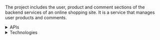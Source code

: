 The project includes the user, product and comment sections of the backend services of an online shopping site. It is a service that manages user products and comments.

<details>
  <summary>APIs</summary>
    
  ## 1. PRODUCT

1. List all products
```text
GET : http://localhost:8083/api/v1/products
```

```json
[
    {
        "id": 1,
        "productName": "İphone 14 Pro +",
        "productPrice": 45000.0,
        "productCategory": "ELECTRONICS",
        "productStock": 10,
        "productDescription": "İphone 14 Pro + ,256 GB, Deep Purple",
        "productImageUrl": ""
    },
    {
        "id": 3,
        "productName": "Matte Lipstick",
        "productPrice": 100.0,
        "productCategory": "BEAUTY",
        "productStock": 50,
        "productDescription": null,
        "productImageUrl": null
    },
    {
        "id": 4,
        "productName": "Crime And Punishment",
        "productPrice": 50.0,
        "productCategory": "BOOKS",
        "productStock": 5,
        "productDescription": null,
        "productImageUrl": null
    },
    {
        "id": 5,
        "productName": "Lipstick",
        "productPrice": 60.0,
        "productCategory": "BEAUTY",
        "productStock": 20,
        "productDescription": null,
        "productImageUrl": null
    },
    {
        "id": 6,
        "productName": "APPLE MNWA3TU/A MacBook Pro",
        "productPrice": 92999.0,
        "productCategory": "ELECTRONICS",
        "productStock": 5,
        "productDescription": "M2 MAX/12CPU/38GPU/32GB RAM/1TBSSD/Uzay Grisi",
        "productImageUrl": ""
    }
]
```
2. Save product
```text
POST : http://localhost:8083/api/v1/products
```
```json
{
"productName":"APPLE MNWA3TU/A MacBook Pro",
"productPrice":92999,
"productCategory":"ELECTRONICS",
"productStock":5,
"productDescription":"M2 MAX/12CPU/38GPU/32GB RAM/1TBSSD/Uzay Grisi",
"productImageUrl":""
}
```
3. Get product by product id
```text
GET : http://localhost:8083/api/v1/products/{id}
```

```json
{
    "id": 6,
    "productName": "APPLE MNWA3TU/A MacBook Pro",
    "productPrice": 92999.0,
    "productCategory": "ELECTRONICS",
    "productStock": 5,
    "productDescription": "M2 MAX/12CPU/38GPU/32GB RAM/1TBSSD/Uzay Grisi",
    "productImageUrl": ""
}
```
4. Delete product
```text
DELETE : http://localhost:8083/api/v1/products/{id}
```
5. Update product price by product id
```text
PUT http://localhost:8083/api/v1/products/{id}
```

```json
  Request:
{
    "productPrice": 85000.0
}
  ```
  
```json
  Response:
{
    "id": 1,
    "productName": "APPLE MNWA3TU/A MacBook Pro",
    "productPrice": 85000.0,
    "productCategory": "ELECTRONICS",
    "productStock": 5,
    "productDescription": "M2 MAX/12CPU/38GPU/32GB RAM/1TBSSD/Uzay Grisi",
    "productImageUrl": ""
}
  ```
## 2. Client
1. List all clients
```text
GET : http://localhost:8083/api/v1/clients
```

```json
[
  {
    "fullName": "Sinem Türkçü",
    "email": "sinemturkcu@gmail.com",
    "phoneNumber": "5559995858",
    "enumClientType": "USER"
  },
  {
    "fullName": "İrem Akpınar",
    "email": "irem@gmail.com",
    "phoneNumber": "1111525685",
    "enumClientType": "USER"
  },
  {
    "fullName": "DrinaCompany",
    "email": "drina@gmail.com",
    "phoneNumber": "5557774414",
    "enumClientType": "COMPANY"
  }
]
```
2. Get client by client id
```text
GET : http://localhost:8083/api/v1/clients/{id}
```

```json
{
    "fullName": "Sinem Türkçü",
    "email": "sinemturkcu@gmail.com",
    "phoneNumber": "5559995858",
    "enumClientType": "USER"
}
```
3. Save client
```text
POST : http://localhost:8083/api/v1/clients
```

```json
request:
{
"fullName":"Işın Su",
"email":"isinsu@gmail.com",
"phoneNumber":"1111111111",
"enumClientType":"USER"

}
```
```json
response:
{
"id": 1,
"productName": "APPLE MNWA3TU/A MacBook Pro",
"productPrice": 92999.0,
"productCategory": "ELECTRONICS",
"productStock": 5,
"productDescription": "M2 MAX/12CPU/38GPU/32GB RAM/1TBSSD/Uzay Grisi",
"productImageUrl": ""
}
```
```json
response:
{
"data": {
"fullName": "Işın Su",
"email": "isinsu@gmail.com",
"phoneNumber": "1111111111",
"enumClientType": "USER"
},
"responseDate": "2023-05-27T16:57:03.1049662",
"messages": null,
"success": true
}
```
4. Get client by client name
```text
GET : http://localhost:8083/api/v1/clients/client?clientName=Işın Su
```

```json
{
    "fullName": "Işın Su",
    "email": "isinsu@gmail.com",
    "phoneNumber": "1111111111",
    "enumClientType": "USER"
}
```

5. Delete client by client id
```text
DELETE :  http://localhost:8083/api/v1/clients/{id}
```
  
6. Update client by client id
```text
PUT : http://localhost:8083/api/v1/clients/{id}
```
  
  ```json
Request:
  {
     "fullName":"Gizem Türkçü"
   }
```
  
   ```json
Response:
  {
    "fullName": "Gizem Türkçü",
    "email": "isinsu@gmail.com",
    "phoneNumber": "1111111111",
    "enumClientType": "USER"
}
```
  
## 3. Comment
1. List all comments
```text
GET : http://localhost:8083/api/v1/comments
```

```json
[
  {
    "id": 1,
    "comment": "This phone is so good :)",
    "productId": 1,
    "clientId": 1
  },
  {
    "id": 2,
    "comment": "I think so expensive",
    "productId": 1,
    "clientId": 2
  }
]
```
2. Get comment by comment id
```text
GET : http://localhost:8083/api/v1/comments/1
```

```json
{
  "id": 1,
  "comment": "This phone is so good :)",
  "productId": 1,
  "clientId": 1
}
```

3. Save comment
```text
POST : http://localhost:8083/api/v1/comments
```

```json
Request: 
{
    "comment":"This phone is so good :)",
    "productId":1,
    "clientId":1
}
```
```json
Response:
{
  "id": 1,
  "comment": "This phone is so good :)",
  "productId": 1,
  "clientId": 1
}
```
4. Get comments by client id
```text
   http://localhost:8083/api/v1/comments/client?clientId=1
```

```json
[
    {
        "id": 1,
        "comment": "This phone is so good :)",
        "productId": 1,
        "clientId": 1
    }
]
```
5. Get comments by product id
```text
GET http://localhost:8083/api/v1/comments/product?productId=1
```

```json
[
    {
        "id": 1,
        "comment": "This phone is so good :)",
        "productId": 1,
        "clientId": 1
    },
    {
        "id": 2,
        "comment": "I think so expensive",
        "productId": 1,
        "clientId": 2
    }
]
```
6. Delete comment
```text
DELETE : http://localhost:8083/api/v1/comments/{id} 
```
</details>

<details>
<summary>Technologies</summary>
 <br>
  
 - Spring Boot (3.1.0)
 -  MySQL
 -  Hibernate
 -  MapStruct
 - Lombok
  
</details>

